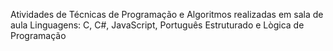 Atividades de Técnicas de Programação e Algoritmos realizadas em sala de aula
Linguagens: C, C#, JavaScript, Português Estruturado e Lògica de Programação
